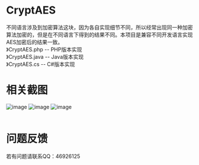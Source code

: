 # CryptAES
不同语言涉及到加密算法这块，因为各自实现细节不同，所以经常出现同一种加密算法加密的，但是在不同语言下得到的结果不同。本项目是兼容不同开发语言实现AES加密后的结果一致。<br />
》CryptAES.php  -- PHP版本实现<br />
》CryptAES.java -- Java版本实现<br />
》CryptAES.cs -- C#版本实现<br />

# 相关截图
![image](https://github.com/ah-guobing/CryptAES/blob/master/Resources/php-aes.png)
![image](https://github.com/ah-guobing/CryptAES/blob/master/Resources/java-aes.png)
![image](https://github.com/ah-guobing/CryptAES/blob/master/Resources/dotnet-aes.png)
<br /><br />
# 问题反馈
若有问题请联系QQ：46926125
